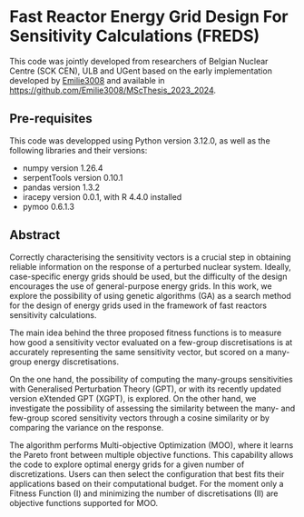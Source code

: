 # Fast Reactor Energy Grid Design For Sensitivity Calculations (FREDS)

This code was jointly developed from researchers of Belgian Nuclear Centre (SCK CEN), ULB and  UGent based on the early implementation developed by [Emilie3008](https://github.com/Emilie3008) and available in  https://github.com/Emilie3008/MScThesis_2023_2024. 

## Pre-requisites

This code was developped using Python version 3.12.0, as well as the following libraries and their versions:
- numpy version 1.26.4
- serpentTools version 0.10.1
- pandas version 1.3.2
- iracepy version 0.0.1, with R 4.4.0 installed
- pymoo 0.6.1.3 

## Abstract

Correctly characterising the sensitivity vectors is a crucial step in obtaining reliable information on the response of a perturbed nuclear system. Ideally, case-specific energy grids should be used, but the difficulty of the design encourages the use of general-purpose energy grids. In this work, we explore the possibility of using genetic algorithms (GA) as a search method for the design of energy grids used in the framework of fast reactors sensitivity calculations.

The main idea behind the three proposed fitness functions is to measure how good a sensitivity vector evaluated on a few-group discretisations is at accurately representing the same sensitivity vector, but scored on a many-group energy discretisations.

On the one hand, the possibility of computing the many-groups sensitivities with Generalised Perturbation Theory (GPT), or with its recently updated version eXtended GPT (XGPT), is explored. On the other hand, we investigate the possibility of assessing the similarity between the many- and few-group scored sensitivity vectors through a cosine similarity or by comparing the variance on the response.

 The algorithm performs Multi-objective Optimization (MOO), where it learns the Pareto front between multiple objective functions. This capability allows the code to explore optimal energy grids for a given number of discretizations. Users can then select the configuration that best fits their applications based on their computational budget. For the moment only a Fitness Function (I) and minimizing the number of discretisations (II) are objective functions supported for MOO.
